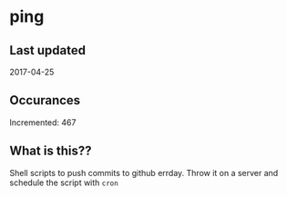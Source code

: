 # ping

## Last updated
2017-04-25

## Occurances
Incremented: 467

## What is this??
Shell scripts to push commits to github errday. Throw it on a server and schedule the script with `cron`


